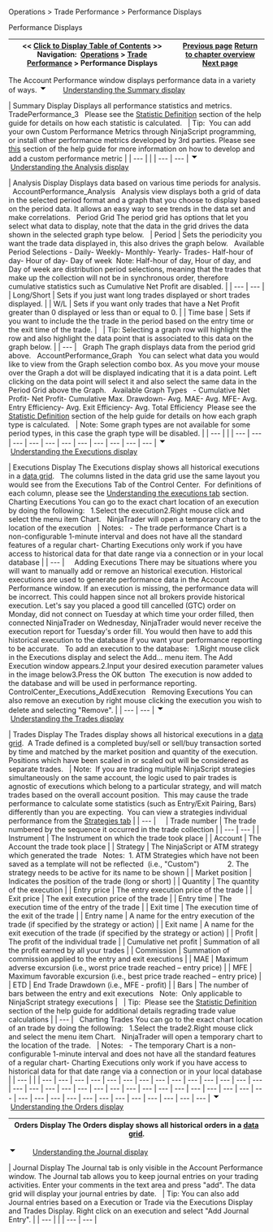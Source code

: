 ﻿
Operations > Trade Performance > Performance Displays

Performance Displays

| << [Click to Display Table of Contents](performance_displays.md) >> **Navigation:**     [Operations](operations-1.md) > [Trade Performance](trade_performance-1.md) > Performance Displays | [Previous page](using_trade_performance-1.md) [Return to chapter overview](trade_performance-1.md) [Next page](statistics_definitions-1.md) |
| --- | --- |
The Account Performance window displays performance data in a variety of ways. 
![tog_minus](tog_minus-1.gif)        [Understanding the Summary display](javascript:HMToggle('toggle','UnderstandingTheSummaryDisplay','UnderstandingTheSummaryDisplay_ICON'))

| Summary Display Displays all performance statistics and metrics.   TradePerformance_3   Please see the [Statistic Definition](statistics_definitions-1.md) section of the help guide for details on how each statistic is calculated.      | Tip:  You can add your own Custom Performance Metrics through NinjaScript programming, or install other performance metrics developed by 3rd parties. Please see [this](performance_metrics-1.md) section of the help guide for more information on how to develop and add a custom performance metric | | --- | |
| --- | --- |
![tog_minus](tog_minus-1.gif)        [Understanding the Analysis display](javascript:HMToggle('toggle','UnderstandingTheAnalysisDisplay','UnderstandingTheAnalysisDisplay_ICON'))

| Analysis Display Displays data based on various time periods for analysis.   AccountPerformance_Analysis   Analysis view displays both a grid of data in the selected period format and a graph that you choose to display based on the period data. It allows an easy way to see trends in the data set and make correlations.    Period Grid The period grid has options that let you select what data to display, note that the data in the grid drives the data shown in the selected graph type below.     | Period | Sets the periodicity you want the trade data displayed in, this also drives the graph below.    Available Period Selections - Daily- Weekly- Monthly- Yearly- Trades- Half-hour of day- Hour of day- Day of week  Note: Half-hour of day, Hour of day, and Day of week are distribution period selections, meaning that the trades that make up the collection will not be in synchronous order, therefore cumulative statistics such as Cumulative Net Profit are disabled. | | --- | --- | | Long/Short | Sets if you just want long trades displayed or short trades displayed. | | W/L | Sets if you want only trades that have a Net Profit greater than 0 displayed or less than or equal to 0. | | Time base | Sets if you want to include the the trade in the period based on the entry time or the exit time of the trade. |        | Tip: Selecting a graph row will highlight the row and also highlight the data point that is associated to this data on the graph below. | | --- |      Graph The graph displays data from the period grid above.    AccountPerformance_Graph   You can select what data you would like to view from the Graph selection combo box. As you move your mouse over the Graph a dot will be displayed indicating that it is a data point. Left clicking on the data point will select it and also select the same data in the Period Grid above the Graph.    Available Graph Types   - Cumulative Net Profit- Net Profit- Cumulative Max. Drawdown- Avg. MAE- Avg. MFE- Avg. Entry Efficiency- Avg. Exit Efficiency- Avg. Total Efficiency  Please see the [Statistic Definition](statistics_definitions-1.md) section of the help guide for details on how each graph type is calculated.      | Note: Some graph types are not available for some period types, in this case the graph type will be disabled. | | --- | |
| --- | --- | --- | --- | --- | --- | --- | --- | --- | --- | --- |
![tog_minus](tog_minus-1.gif)        [Understanding the Executions display](javascript:HMToggle('toggle','UnderstandingTheExecutionsDisplay','UnderstandingTheExecutionsDisplay_ICON'))

| Executions Display The Executions display shows all historical executions in a [data grid](data_grids-1.md).   The columns listed in the data grid use the same layout you would see from the Executions Tab of the Control Center.  For definitions of each column, please see the [Understanding the executions tab](executions_tab-1.md) section.   Charting Executions You can go to the exact chart location of an execution by doing the following:   1.Select the execution2.Right mouse click and select the menu item Chart.   NinjaTrader will open a temporary chart to the location of the execution      | Notes:   - The trade performance Chart is a non-configurable 1-minute interval and does not have all the standard features of a regular chart- Charting Executions only work if you have access to historical data for that date range via a connection or in your local database | | --- |        Adding Executions There may be situations where you will want to manually add or remove an historical execution. Historical executions are used to generate performance data in the Account Performance window. If an execution is missing, the performance data will be incorrect. This could happen since not all brokers provide historical execution. Let's say you placed a good till cancelled (GTC) order on Monday, did not connect on Tuesday at which time your order filled, then connected NinjaTrader on Wednesday, NinjaTrader would never receive the execution report for Tuesday's order fill. You would then have to add this historical execution to the database if you want your performance reporting to be accurate.    To add an execution to the database:   1.Right mouse click in the Executions display and select the Add... menu item. The Add Execution window appears.2.Input your desired execution parameter values in the image below3.Press the OK button  The execution is now added to the database and will be used in performance reporting.   ControlCenter_Executions_AddExecution   Removing Executions You can also remove an execution by right mouse clicking the execution you wish to delete and selecting "Remove". |
| --- | --- |
![tog_minus](tog_minus-1.gif)        [Understanding the Trades display](javascript:HMToggle('toggle','UnderstandingTheTradesDisplay','UnderstandingTheTradesDisplay_ICON'))

| Trades Display The Trades display shows all historical executions in a [data grid](data_grids-1.md).  A Trade defined is a completed buy/sell or sell/buy transaction sorted by time and matched by the market position and quantity of the execution.   Positions which have been scaled in or scaled out will be considered as separate trades.     | Note:  If you are trading multiple NinjaScript strategies simultaneously on the same account, the logic used to pair trades is agnostic of executions which belong to a particular strategy, and will match trades based on the overall account position.  This may cause the trade performance to calculate some statistics (such as Entry/Exit Pairing, Bars) differently than you are expecting.  You can view a strategies individual performance from the [Strategies tab](strategies_tab-1.md) | | --- |          | Trade number | The trade numbered by the sequence it occurred in the trade collection | | --- | --- | | Instrument | The Instrument on which the trade took place | | Account | The Account the trade took place | | Strategy | The NinjaScript or ATM strategy which generated the trade    Notes:  1. ATM Strategies which have not been saved as a template will not be reflected  (i.e., "Custom")                2. The strategy needs to be active for its name to be shown | | Market position | Indicates the position of the trade (long or short) | | Quantity | The quantity of the execution | | Entry price | The entry execution price of the trade | | Exit price | The exit execution price of the trade | | Entry time | The execution time of the entry of the trade | | Exit time | The execution time of the exit of the trade | | Entry name | A name for the entry execution of the trade (if specified by the strategy or action) | | Exit name | A name for the exit execution of the trade (if specified by the strategy or action) | | Profit | The profit of the individual trade | | Cumulative net profit | Summation of all the profit earned by all your trades | | Commission | Summation of commission applied to the entry and exit executions | | MAE | Maximum adverse excursion (i.e., worst price trade reached – entry price) | | MFE | Maximum favorable excursion (i.e., best price trade reached – entry price) | | ETD | End Trade Drawdown (i.e., MFE - profit) | | Bars | The number of bars between the entry and exit executions   Note:  Only applicable to NinjaScript strategy executions |        | Tip:  Please see the [Statistic Definition](statistics_definitions-1.md) section of the help guide for additional details regrading trade value calculations | | --- |      Charting Trades You can go to the exact chart location of an trade by doing the following:   1.Select the trade2.Right mouse click and select the menu item Chart.   NinjaTrader will open a temporary chart to the location of the trade.      | Notes:   - The temporary Chart is a non-configurable 1-minute interval and does not have all the standard features of a regular chart- Charting Executions only work if you have access to historical data for that date range via a connection or in your local database | | --- | |
| --- | --- | --- | --- | --- | --- | --- | --- | --- | --- | --- | --- | --- | --- | --- | --- | --- | --- | --- | --- | --- | --- | --- | --- | --- | --- | --- | --- | --- | --- | --- | --- | --- | --- | --- | --- | --- | --- | --- | --- | --- | --- |
![tog_minus](tog_minus-1.gif)        [Understanding the Orders display](javascript:HMToggle('toggle','UnderstandingTheOrdersDisplay','UnderstandingTheOrdersDisplay_ICON'))

| Orders Display The Orders display shows all historical orders in a [data grid](data_grids-1.md). |
| --- |
![tog_minus](tog_minus-1.gif)        [Understanding the Journal display](javascript:HMToggle('toggle','UnderstandingTheJournalDisplay','UnderstandingTheJournalDisplay_ICON'))

| Journal Display The Journal tab is only visible in the Account Performance window. The Journal tab allows you to keep journal entries on your trading activities. Enter your comments in the text area and press "add". The data grid will display your journal entries by date.     | Tip: You can also add Journal entries based on a Execution or Trade via the Executions Display and Trades Display. Right click on an execution and select "Add Journal Entry". | | --- | |
| --- | --- |


